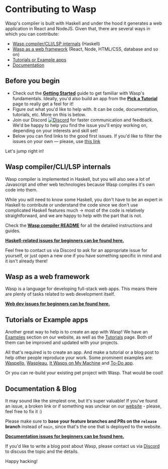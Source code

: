 # Contributing to Wasp

Wasp's compiler is built with Haskell and under the hood it generates a web application in React and NodeJS. Given that, there are several ways in which you can contribute: 
- [Wasp compiler/CLI/LSP internals](#wasp-compilerclilsp-internals) (Haskell)
- [Wasp as a web framework](#wasp-as-a-web-framework) (React, Node, HTML/CSS, database and so on)
- [Tutorials or Example apps](#tutorials-or-example-apps)
- [Documentation](#documentation)

## Before you begin 

- Check out the [**Getting Started**](https://wasp-lang.dev/docs) guide to get familiar with Wasp's fundamentals. Ideally, you'd also build an app from the [**Pick a Tutorial**](https://wasp-lang.dev/docs/tutorials/todo-app) page to really get a feel for it!
- Figure out what you'd like to help with. It can be code, documentation, tutorials, etc. More on this is below.
- Join our Discord [![**Discord**](https://img.shields.io/discord/686873244791210014?label=chat%20on%20discord)](https://discord.gg/rzdnErX) for faster communication and feedback. We'd be happy to help you find the issue you'll enjoy working on, depending on your interests and skill set!
- Below you can find links to the good first issues. If you'd like to filter the issues on your own — please, use [this link](https://github.com/wasp-lang/wasp/issues)

Let's jump right in!

## Wasp compiler/CLI/LSP internals

Wasp compiler is implemented in Haskell, but you will also see a lot of Javascript and other web technologies because Wasp compiles it's own code into them.

While you will need to know some Haskell, you don't have to be an expert in Haskell to contribute or understand the code since we don't use complicated Haskell features much -> most of the code is relatively straightforward, and we are happy to help with the part that is not.

Check the [**Wasp compiler README**](https://github.com/wasp-lang/wasp/blob/main/waspc/README.md) for all the detailed instructions and guides.

[**Haskell-related issues for beginners can be found here.**](https://github.com/wasp-lang/wasp/issues?q=is%3Aopen+is%3Aissue+label%3A%22good+first+issue%22+label%3Ahaskell) 

Feel free to contact us via Discord to ask for an appropriate issue for yourself, or just open a new one if you have something specific in mind and it isn't already there!

## Wasp as a web framework

Wasp is a language for developing full-stack web apps. This means there are plenty of tasks related to web development itself. 

[**Web dev issues for beginners can be found here.**](https://github.com/wasp-lang/wasp/issues?q=is%3Aopen+is%3Aissue+label%3A%22good+first+issue%22+label%3Awebdev)

## Tutorials or Example apps

Another great way to help is to create an app with Wasp! We have an [Examples](https://wasp-lang.dev/docs/examples) section on our website, as well as the [Tutorials](https://wasp-lang.dev/docs/tutorials/todo-app) page. Both of them can be improved and updated with your projects. 

All that's required is to create an app. And make a tutorial or a blog post to help other people reproduce your work. Some prominent examples are: [Waspello](https://wasp-lang.dev/blog/2021/12/02/waspello), [Waspleau](https://wasp-lang.dev/blog/2022/01/27/waspleau), [It Wasps on My Machine](https://wasp-lang.dev/blog/2022/09/05/dev-excuses-app-tutrial) and [To-Do app](https://wasp-lang.dev/docs/tutorials/todo-app).

Or you can re-build your existing pet project with Wasp. That would be cool!

## Documentation & Blog

It may sound like the simplest one, but it's super valuable! If you've found an issue, a broken link or if something was unclear on our [website](https://wasp-lang.dev/) - please, feel free to fix it :)

Please make sure to **base your feature branches and PRs on the `release` branch** instead of `main`, since that's the one that is deployed to the website.

[**Documentation issues for beginners can be found here.**](https://github.com/wasp-lang/wasp/issues?q=is%3Aopen+is%3Aissue+label%3A%22good+first+issue%22+label%3Adocumentation)

If you'd like to write a blog post about Wasp, please contact us via [Discord](https://discord.gg/zKFDFrsHa9) to discuss the topic and the details.

Happy hacking!